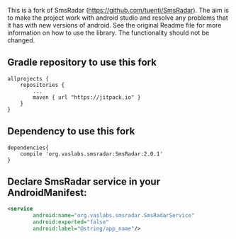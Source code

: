 This is a fork of SmsRadar (https://github.com/tuenti/SmsRadar). The aim is to make the project work with android studio and resolve any problems that it has with new versions of android. See the original Readme file for more information on how to use the library. The functionality should not be changed.

## Gradle repository to use this fork
```groovie
allprojects {
	repositories {
		...
		maven { url "https://jitpack.io" }
	}
}
```

## Dependency to use this fork

```groovie
dependencies{
    compile 'org.vaslabs.smsradar:SmsRadar:2.0.1'
}
```

## Declare SmsRadar service in your AndroidManifest:

```xml
<service
        android:name="org.vaslabs.smsradar.SmsRadarService"
        android:exported="false"
        android:label="@string/app_name"/>
```
